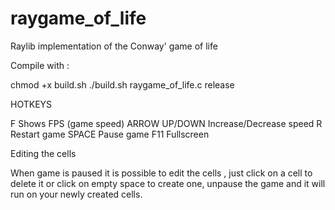 # raygame_of_life
Raylib implementation of the Conway' game of life

Compile with :  

chmod +x build.sh
./build.sh raygame_of_life.c release


HOTKEYS

F               Shows FPS (game speed)
ARROW UP/DOWN   Increase/Decrease speed
R               Restart game
SPACE           Pause game
F11             Fullscreen

Editing the cells

When game is paused it is possible to edit the cells ,
just click on a cell to delete it or click on empty space 
to create one, unpause the game and it will run on your
newly created cells.

